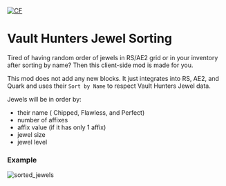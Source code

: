 <a href="https://www.curseforge.com/minecraft/mc-mods/vault-hunters-jewel-sorting"><img src="http://cf.way2muchnoise.eu/896210.svg" alt="CF"></a>

# Vault Hunters Jewel Sorting

Tired of having random order of jewels in RS/AE2 grid or in your inventory after sorting by name? Then this client-side mod is made for you.

This mod does not add any new blocks. It just integrates into RS, AE2, and Quark and uses their `Sort by Name` to respect Vault Hunters Jewel data.

Jewels will be in order by:
- their name ( Chipped, Flawless, and Perfect)
- number of affixes
- affix value (if it has only 1 affix)
- jewel size
- jewel level

### Example
![sorted_jewels](https://github.com/BONNePlayground/VaultHuntersJewelSorting/assets/1344358/9de165a8-e616-4d25-9958-ce47431cb05a)
